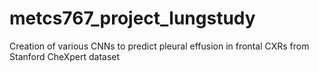 # metcs767_project_lungstudy
 Creation of various CNNs to predict pleural effusion in frontal CXRs from Stanford CheXpert dataset
